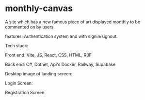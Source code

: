 # monthly-canvas
A site which has a new famous piece of art displayed monthly to be commented on by users.

features: Authentication system and with signin/signout.

Tech stack:

Front end: Vite, JS, React, CSS, HTML, R3F

Back end: C#, Dotnet, Api's Docker, Railway, Supabase

Desktop image of landing screen: 

Login Screen:

Registration Screen: